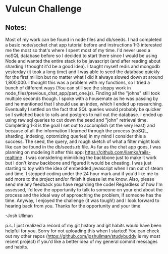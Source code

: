 # Vulcun Challenge

## Notes:

Most of my work can be found in node files and db/seeds.  I had completed a basic node/socket chat app tutorial before and instructions 1-3 interested me the most so that's where I spent most of my time.  I'd never used a noSQL database before so I decided to start there since I would be using Node and wanted the entire stack to be javascript (and after reading about sharding I thought it'd be a good idea).  I taught myself redis and mongodb yesterday (it took a long time) and I was able to seed the database quickly for the first million but no matter what I did it always slowed down at around 1,800,000.  I thought this was a problem with my functions, so I tried a bunch of different ways (You can still see the sloppy work in node_files/previous_chat_app/part_one.js).  Finding all the "johns" still took multiple seconds though.  I spoke with a housemate as he was passing by and he mentioned that I should use an index, which I ended up researching.  Eventually I settled on the fact that SQL queries would probably be quicker so I switched back to rails and postgres to nail out the database.  I ended up using raw sql queries to cut down the seed and "john" retrieval time.  Completing 1-3 is the goal I set out to accomplish (at the very least) and because of all the information I learned through the process (noSQL, sharding, indexing, optomizing queries) in my mind I consider this a success.  The seed, the query, and rough sketch of what a filter might look like can be found in the db/seeds.rb file.  As far as the chat app goes, I was planning on modeling it after this app: https://github.com/liamks/rails-realtime .  I was considering mimicking the backbone just to make it work but I don't know backbone and figured it would be cheating.  I was just starting to toy with the idea of embedded javascript when I ran out of steam and time.  I stopped coding under the 24 hour mark and if you'd like me to add more to the project and/or finish it please let me know.  Also, please send me any feedback you have regarding the code!  Regardless of how I'm assessed, I'd love the opportunity to talk to someone on your end about the process and the ideal way of approaching the problem, if someone has the time.  Anyway, I enjoyed the challenge (it was tough!) and I look forward to hearing back from you.  Thanks for the opportunity and your time.

-Josh Ullman

p.s. I just realized a record of my git history and git habits would have been helpful for you.  Sorry for not uploading this when I started!  You can check out my other repos (https://github.com/joshullman/studybuddy is my most recent project) if you'd like a better idea of my general commit messages and habits.